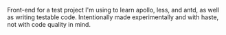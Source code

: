 Front-end for a test project I'm using to learn apollo, less, and antd, as well as writing testable code. Intentionally made experimentally and with haste, not with code quality in mind.
